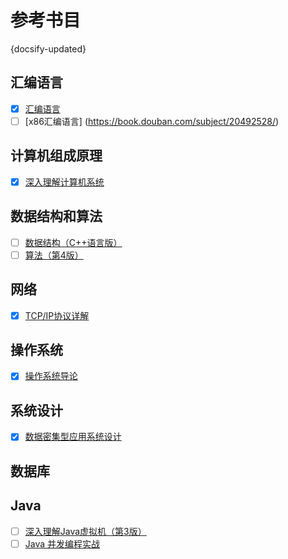 # 参考书目
{docsify-updated}

## 汇编语言
- [X] [汇编语言](https://book.douban.com/subject/25726019/)
- [ ] [x86汇编语言] (https://book.douban.com/subject/20492528/)
## 计算机组成原理
- [X] [深入理解计算机系统](https://book.douban.com/subject/26912767/)
## 数据结构和算法
- [ ] [数据结构（C++语言版）](https://book.douban.com/subject/25859528/)
- [ ] [算法（第4版）](https://book.douban.com/subject/19952400/)
## 网络
- [X] [TCP/IP协议详解](https://book.douban.com/subject/1088054/)
## 操作系统
- [X] [操作系统导论](https://book.douban.com/subject/33463930/)
## 系统设计
- [X] [数据密集型应用系统设计](https://book.douban.com/subject/30329536/)
## 数据库
## Java
- [ ] [深入理解Java虚拟机（第3版）](https://book.douban.com/subject/34907497/)
- [ ] [Java 并发编程实战](https://book.douban.com/subject/10484692/)